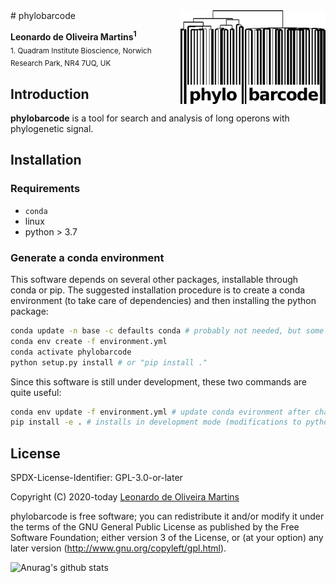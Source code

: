 <img src="recipe/phylobarcode.png" height="150" align="right">
# phylobarcode

__Leonardo de Oliveira Martins<sup>1</sup>__
<br>
<sub>1. Quadram Institute Bioscience, Norwich Research Park, NR4 7UQ, UK</sub>

## Introduction
**phylobarcode** is a tool for search and analysis of long operons with phylogenetic signal.


## Installation


### Requirements

* `conda`
* linux 
* python > 3.7 

### Generate a conda environment

This software depends on several other packages, installable through conda or pip.
The suggested installation procedure is to create a conda environment (to take care of dependencies) and then installing
the python package:
```bash
conda update -n base -c defaults conda # probably not needed, but some machines complained about it
conda env create -f environment.yml  
conda activate phylobarcode
python setup.py install # or "pip install ." 
```

Since this software is still under development, these two commands are quite useful:
```bash
conda env update -f environment.yml # update conda evironment after changing dependencies
pip install -e . # installs in development mode (modifications to python files are live)
```

## License 
SPDX-License-Identifier: GPL-3.0-or-later

Copyright (C) 2020-today  [Leonardo de Oliveira Martins](https://github.com/leomrtns)

phylobarcode is free software; you can redistribute it and/or modify it under the terms of the GNU General Public
License as published by the Free Software Foundation; either version 3 of the License, or (at your option) any later
version (http://www.gnu.org/copyleft/gpl.html).

![Anurag's github stats](https://github-readme-stats.vercel.app/api?username=leomrtns&count_private=true&show_icons=true&theme=calm)

